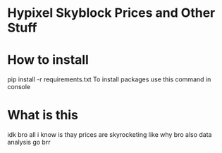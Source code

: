 # Hypixel Skyblock Prices and Other Stuff

# How to install

pip install -r requirements.txt
To install packages use this command in console

# What is this

idk bro all i know is thay prices are skyrocketing like why bro
also data analysis go brr
